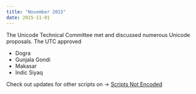 ```yaml
---
title: "November 2015"
date: 2015-11-01
---
```


The Unicode Technical Committee met and discussed numerous Unicode proposals. The UTC approved

* Dogra
* Gunjala Gondi
* Makasar
* Indic Siyaq

Check out updates for other scripts on → [Scripts Not Encoded](/scripts-not-encoded.html)